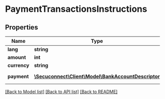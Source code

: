 # PaymentTransactionsInstructions

## Properties
Name | Type | Description | Notes
------------ | ------------- | ------------- | -------------
**lang** | **string** | Language | 
**amount** | **int** | Amount | 
**currency** | **string** | Currency | 
**payment** | [**\Secuconnect\Client\Model\BankAccountDescriptor**](BankAccountDescriptor.md) | Payment data | 

[[Back to Model list]](../README.md#documentation-for-models) [[Back to API list]](../README.md#documentation-for-api-endpoints) [[Back to README]](../README.md)


